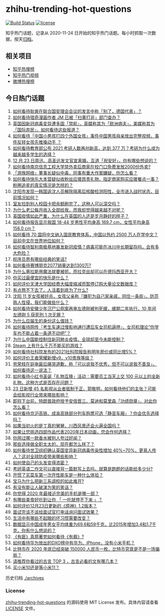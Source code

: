 # zhihu-trending-hot-questions

[![Build Status](https://github.com/justjavac/zhihu-trending-hot-questions/workflows/ci/badge.svg?branch=master)](https://github.com/justjavac/zhihu-trending-hot-questions/actions)
[![license](https://img.shields.io/github/license/justjavac/zhihu-trending-hot-questions)](https://github.com/justjavac/zhihu-trending-hot-questions/blob/master/LICENSE)

知乎热门话题，记录从 2020-11-24 日开始的知乎热门话题。每小时抓取一次数据，按天[归档](./archives)。

## 相关项目

- [知乎热搜榜](https://github.com/justjavac/zhihu-trending-top-search)
- [知乎热门视频](https://github.com/justjavac/zhihu-trending-hot-video)
- [微博热搜榜](https://github.com/justjavac/weibo-trending-hot-search)

## 今日热门话题

<!-- BEGIN -->
<!-- 最后更新时间 Thu Dec 24 2020 03:17:16 GMT+0800 (CST) -->
1. [如何看待耿爽在联合国安理会会议的发言中称「别了，德国代表」？](https://www.zhihu.com/question/436128707)
1. [如何看待猎奇漫画作者 JM 已被「扫黄打非」部门查办？](https://www.zhihu.com/question/436168334)
1. [英国因新冠病毒变异遭多国「禁航」，英媒称其为「欧洲病夫」，美媒称其为「国际弃民」，如何看待这些报道？](https://www.zhihu.com/question/435986866)
1. [如何看待「中国小男孩打四个外国女孩」事件中国男孩母亲放出完整视频，事件反转女孩先推搡动手 ？](https://www.zhihu.com/question/436149547)
1. [如何看待教育部公布 2021 考研人数再创新高，达到 377 万？考研为什么成为越来越多学生的选择？](https://www.zhihu.com/question/436124082)
1. [12 月 23 日周迅、高圣远发文官宣离婚，互道「祝安好」，你有哪些想说的？](https://www.zhihu.com/question/436116521)
1. [如何看待南京信息工程大学禁外卖后商家在校门口免费发放2000份外卖?](https://www.zhihu.com/question/436120256)
1. [「游族网络」董事长疑似中毒，同事有重大作案嫌疑，你怎么看？](https://www.zhihu.com/question/436136515)
1. [如何看待快乐大本营疑似收粉丝应援昂贵礼物、指定商家购买应援餐点一事？粉圈追星的真实情况是怎样的？](https://www.zhihu.com/question/435913913)
1. [沈阳市发现一韩国返沈人员解除隔离后核酸检测阳性，全市进入战时状态，目前情况如何？](https://www.zhihu.com/question/436134088)
1. [室友捡到别人校园卡把余额刷完了，这种人可以深交吗？](https://www.zhihu.com/question/434283173)
1. [为什么老公每月收入全部给我，而我却觉得越来越不对呢？](https://www.zhihu.com/question/434293862)
1. [英国疫情如此严重，为什么在英国的人还是岁月静好的样子？](https://www.zhihu.com/question/436007016)
1. [如何看待报告显示我国 18-44 岁男性平均身高 169.7 cm，女性平均身高 158.0 cm？](https://www.zhihu.com/question/436103283)
1. [如何看待 70 国将中文纳入国民教育体系，中国以外约 2500 万人在学中文？目前中文在世界地位如何？](https://www.zhihu.com/question/435994804)
1. [如何看待智利南极基地暴发新冠疫情？病毒可能在冰川中长期留存吗，会有多大危险？](https://www.zhihu.com/question/435977700)
1. [程序员界有哪些经典的笑话?](https://www.zhihu.com/question/39441398)
1. [如何看待赛博朋克2077销量达到1300万?](https://www.zhihu.com/question/436095282)
1. [为什么塞拉斯用魔法就要被抓，而拉克丝却可以在德玛西亚开大？](https://www.zhihu.com/question/366815748)
1. [你买过最便宜的快乐是什么？](https://www.zhihu.com/question/421788338)
1. [如何评价天津大学因经费大幅度缩减而暂停订购大量论文数据库？](https://www.zhihu.com/question/435699674)
1. [有点熬不下去了，人活着到底为了什么?](https://www.zhihu.com/question/430909740)
1. [沈阳 11 岁女孩被奸杀，女孩父亲称「嫌犯为自己家亲戚，同住一条街」，防范熟人性侵，我们能做些什么？](https://www.zhihu.com/question/436058156)
1. [如何看待安徽少年沉尸公厕案再审左德刚被判死缓，缓期二年执行，10 年间左德刚 5 获死刑 1 次无罪？](https://www.zhihu.com/question/436104705)
1. [为什么应届生的身份这么值钱？](https://www.zhihu.com/question/296366864)
1. [如何看待网传『考生车速过慢影响通行遭后车女司机逼停』，女司机理论“你学车也不能占着一条道不动吧”？](https://www.zhihu.com/question/435576549)
1. [为什么中国能控制住新冠肺炎疫情，全球却至今未能控制？](https://www.zhihu.com/question/385980697)
1. [Steam 上有什么千万不能买的游戏？](https://www.zhihu.com/question/41241675)
1. [如何看待社科院发布的2021社科院报告称明年房价或同比增5%？](https://www.zhihu.com/question/435956295)
1. [如何评价王者荣耀新增v9，v10贵族等级？](https://www.zhihu.com/question/435422625)
1. [劳荣枝在庭审最后痛哭道歉，称「可以说我不优秀，但不可以说我不善良」，如何看待这一说法？](https://www.zhihu.com/question/436064488)
1. [如何看待小红书圣诞「礼物互换」活动：需要员工当天上交 100 元以上的全新礼物，这种方式是否存在问题？](https://www.zhihu.com/question/436157769)
1. [23 日新增 45 名影视从业者抵制于正、郭敬明，如何看待他们的主张？可能会给影视行业带来哪些影响？](https://www.zhihu.com/question/436094086)
1. [即将下台前，特朗普政府授予安倍晋三、莫迪和莫里森「功绩勋章」，对此你怎么看？](https://www.zhihu.com/question/435982189)
1. [如何看待京沪高铁、成渝高铁部分列车购票可选「静音车厢」？你会优先选择吗？](https://www.zhihu.com/question/436030763)
1. [如果当初火的是丁真的舅舅，川西风景还会火遍全国吗？](https://www.zhihu.com/question/433165515)
1. [如果让您挑选四部作品代表2020年日本动画，您会作何选择？](https://www.zhihu.com/question/434129462)
1. [你用过哪一款香水被别人夸过好闻？](https://www.zhihu.com/question/336853934)
1. [那些选择做全职太太的，现在都怎么样了？](https://www.zhihu.com/question/433193637)
1. [如何看待世卫组织确认英国变异新冠病毒传染性增加 40%~70%，更易人传人？这对全球防疫带来哪些影响？](https://www.zhihu.com/question/436038900)
1. [如何使自己的头发变得浓密？](https://www.zhihu.com/question/37357338)
1. [考研英语二作文可以直接背一篇默写上去吗，就算是跑题的话能给多少分?](https://www.zhihu.com/question/427204513)
1. [开惯了买菜车第一次开性能车是一种什么体验？](https://www.zhihu.com/question/434997263)
1. [宝马为什么把新三系调校的如此难开?](https://www.zhihu.com/question/424847538)
1. [有没有能让人破涕为笑的笑话？](https://www.zhihu.com/question/379732819)
1. [你觉得 2020 年最接近完美的手机是哪一部？](https://www.zhihu.com/question/436100263)
1. [有哪些美食好吃到让你 「 一吃就停不下来 」？](https://www.zhihu.com/question/435951969)
1. [如何评价12月23日更新的《原神》1.2版本？](https://www.zhihu.com/question/435818583)
1. [面试完该不该给面试官打电话询问面试效果？](https://www.zhihu.com/question/22484573)
1. [生活中有哪些不起眼的坏习惯需要改变？](https://www.zhihu.com/question/341565258)
1. [数据显示中国成年男女平均体重为69.6和59千克，比2015年增加3.4和1.7千克，你有什么想说的？](https://www.zhihu.com/question/436100819)
1. [《有匪》真原著党如何看待《有翡》?](https://www.zhihu.com/question/435989146)
1. [如何看待华为放出的DXO榜中有华为、iPhone，没有小米手机？](https://www.zhihu.com/question/435839303)
1. [比特币在 2020 年底已经突破 150000 人民币一枚，比特币究竟是不是一场骗局？](https://www.zhihu.com/question/435820949)
1. [请推荐你看过的古言 TOP 3 ，古言必看的文有哪几本？](https://www.zhihu.com/question/421573116)
1. [买小米10还是等小米11？](https://www.zhihu.com/question/429543310)
<!-- END -->

历史归档 [./archives](./archives)

### License

[zhihu-trending-hot-questions](https://github.com/justjavac/zhihu-trending-hot-questions) 的源码使用 MIT License 发布。具体内容请查看 [LICENSE](./LICENSE) 文件。
